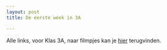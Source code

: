 ```yaml
---
layout: post
title: De eerste week in 3A

---
```


Alle links, voor Klas 3A, naar filmpjes kan je [hier](/Klas3A) terugvinden. 
